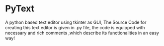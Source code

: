 # PyText
A python based text editor using tkinter as GUI,
The Source Code for creating this text editor is given in .py file,
the code is equipped with necessary and rich comments ,which describe its functionalities in an easy way! 
